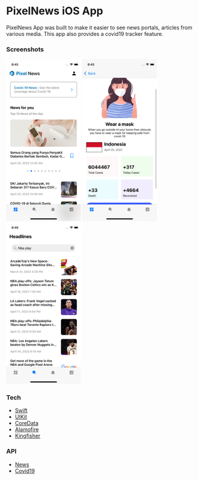 # PixelNews iOS App #
PixelNews App was built to make it easier to see news portals, articles from various media. This app also provides a covid19 tracker feature.

### Screenshots ###
<img src="Screenshots/1.png" width="200"> <img src="Screenshots/2.png" width="200"> <img src="Screenshots/3.png" width="200">

### Tech ###
* [Swift](https://developer.apple.com/swift/)
* [UIKit](https://developer.apple.com/documentation/uikit)
* [CoreData](https://developer.apple.com/documentation/coredata)
* [Alamofire](https://github.com/Alamofire/Alamofire)
* [Kingfisher](https://github.com/onevcat/Kingfisher)

### API ###
* [News](https://newsapi.org)
* [Covid19](https://data.covid19.go.id/public/api/update.json)
